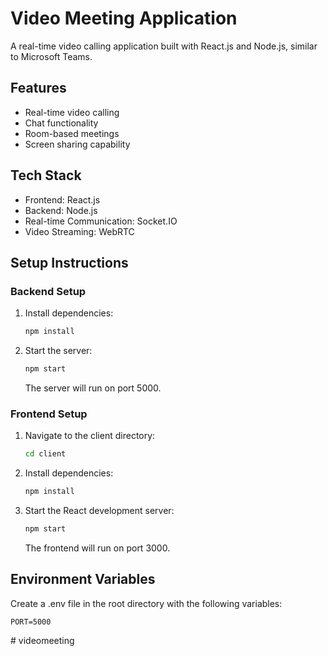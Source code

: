 # Video Meeting Application

A real-time video calling application built with React.js and Node.js, similar to Microsoft Teams.

## Features

- Real-time video calling
- Chat functionality
- Room-based meetings
- Screen sharing capability

## Tech Stack

- Frontend: React.js
- Backend: Node.js
- Real-time Communication: Socket.IO
- Video Streaming: WebRTC

## Setup Instructions

### Backend Setup
1. Install dependencies:
   ```bash
   npm install
   ```
2. Start the server:
   ```bash
   npm start
   ```
   The server will run on port 5000.

### Frontend Setup
1. Navigate to the client directory:
   ```bash
   cd client
   ```
2. Install dependencies:
   ```bash
   npm install
   ```
3. Start the React development server:
   ```bash
   npm start
   ```
   The frontend will run on port 3000.

## Environment Variables

Create a .env file in the root directory with the following variables:
```
PORT=5000
```
#   v i d e o m e e t i n g  
 